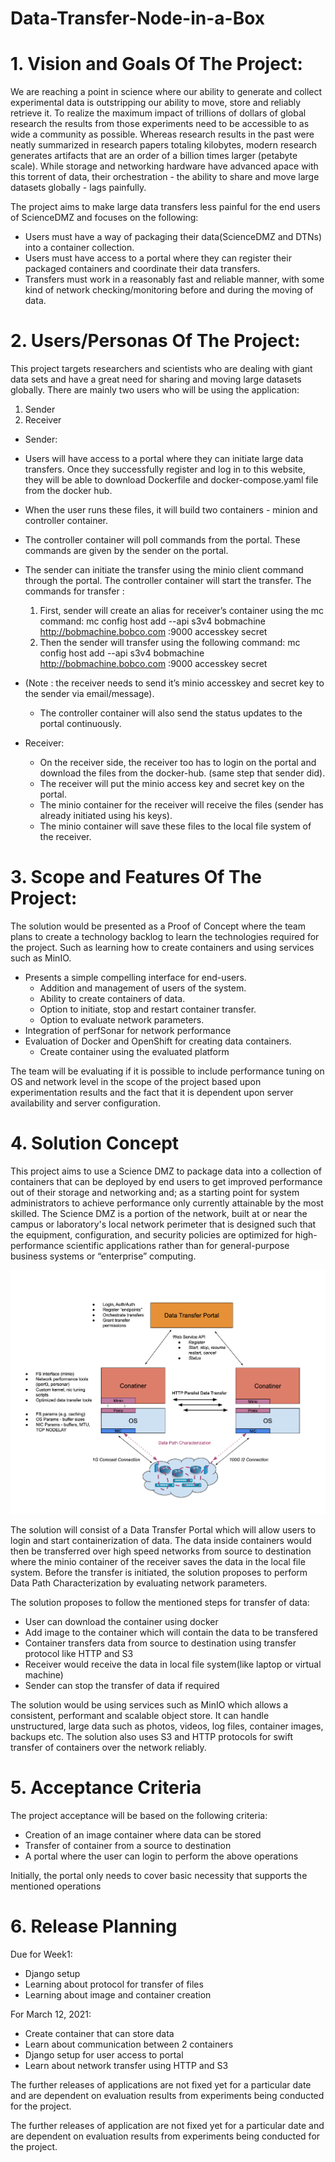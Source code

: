 # Data-Transfer-Node-in-a-Box

# 1. Vision and Goals Of The Project:

We are reaching a point in science where our ability to generate and collect experimental data is outstripping our ability to move, store and reliably retrieve it. To realize the maximum impact of trillions of dollars of global research the results from those experiments need to be accessible to as wide a community as possible. Whereas research results in the past were neatly summarized in research papers totaling kilobytes, modern research generates artifacts that are an order of a billion times larger (petabyte scale). While storage and networking hardware have advanced apace with this torrent of data, their orchestration - the ability to share and move large datasets globally - lags painfully.

The project aims to make large data transfers less painful for the end users of ScienceDMZ and focuses on the following:
   * Users must have a way of packaging their data(ScienceDMZ and DTNs) into a container collection.
   * Users must have access to a portal where they can register their packaged containers and coordinate their data transfers.
   * Transfers must work in a reasonably fast and reliable manner, with some kind of network checking/monitoring before and during the moving of data.

# 2. Users/Personas Of The Project:

This project targets researchers and scientists who are dealing with giant data sets and have a great need for sharing and moving large datasets globally. 
There are mainly two users who will be using the application:
1. Sender
2. Receiver
* Sender: 
 * Users will have access to a portal where they can initiate large data transfers. Once they successfully register and log in to this website,  they will be able to download Dockerfile and docker-compose.yaml file from the docker hub.
 * When the user runs these files, it will build two containers - minion and controller container.
 * The controller container will poll commands from the portal. These commands are given by the sender on the portal.
 * The sender can initiate the transfer using the minio client command through the portal. The controller container will start the transfer. The commands for transfer :
   1. First, sender will create an alias for receiver’s container using the mc command: mc config host add --api s3v4 bobmachine http://bobmachine.bobco.com :9000 accesskey  secret
   2. Then the sender will transfer using the following command: mc config host add --api s3v4 bobmachine http://bobmachine.bobco.com :9000 accesskey  secret
 * (Note : the receiver needs to send it’s minio accesskey and secret key to the sender via email/message).
   * The controller container will also send the status updates to the portal continuously. 

* Receiver: 
  * On the receiver side, the receiver too has to login on the portal and download the files from the docker-hub. (same step that sender did).
  * The receiver will put the minio access key and secret key on the portal.
  * The minio container for the receiver will receive the files (sender has already initiated using his keys).
  * The minio container will save these files to the local file system of the receiver.
 

# 3. Scope and Features Of The Project:

The solution would be presented as a Proof of Concept where the team plans to create a technology backlog to learn the technologies required for the project. Such as learning how to create containers and using services such as MinIO.
  * Presents a simple compelling interface for end-users.
    * Addition and management of users of the system.
    * Ability to create containers of data.
    * Option to initiate, stop and restart container transfer.
    * Option to evaluate network parameters.
  * Integration of perfSonar for network performance
  * Evaluation of Docker and OpenShift for creating data containers.
    * Create container using the evaluated platform
          
The team will be evaluating if it is possible to include performance tuning on OS and network level in the scope of the project based upon experimentation results and the fact that it is dependent upon server availability and server configuration.

# 4. Solution Concept

This project aims to use a Science DMZ to package data into a collection of containers that can be deployed by end users to get improved performance out of their storage and networking and; as a starting point for system administrators to achieve performance only currently attainable by the most skilled.
The Science DMZ is a portion of the network, built at or near the campus or laboratory's local network perimeter that is designed such that the equipment, configuration, and security policies are optimized for high-performance scientific applications rather than for general-purpose business systems or “enterprise” computing.

![Solution Concept](images/DataTransferNodeInABox.png)

The solution will consist of a Data Transfer Portal which will allow users to login and start containerization of data. The data inside containers would then be transferred over high speed networks from source to destination where the minio container of the receiver saves the data in the local file system.
Before the transfer is initiated, the solution proposes to perform Data Path Characterization by evaluating network parameters.

The solution proposes to follow the mentioned steps for transfer of data:

* User can download the container using docker
* Add image to the container which will contain the data to be transfered
* Container transfers data from source to destination using transfer protocol like HTTP and S3
* Receiver would receive the data in local file system(like laptop or virtual machine)
* Sender can stop the transfer of data if required

The solution would be using services such as MinIO which allows a consistent, performant and scalable object store. It can handle unstructured, large data such as photos, videos, log files, container images, backups etc. The solution also uses S3 and HTTP protocols for swift transfer of containers over the network reliably.


# 5. Acceptance Criteria
The project acceptance will be based on the following criteria:
* Creation of an image container where data can be stored
* Transfer of container from a source to destination
* A portal where the user can login to perform the above operations

Initially, the portal only needs to cover basic necessity that supports the mentioned operations

# 6. Release Planning
Due for Week1:
* Django setup
* Learning about protocol for transfer of files
* Learning about image and container creation

For March 12, 2021:
* Create container that can store data
* Learn about communication between 2 containers
* Django setup for user access to portal
* Learn about network transfer using HTTP and S3

The further releases of applications are not fixed yet for a particular date and are dependent on evaluation results from experiments being conducted for the project.


The further releases of application are not fixed yet for a particular date and are dependent on evaluation results from experiments being conducted for the project.

